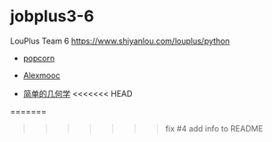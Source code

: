 # jobplus3-6
LouPlus Team 6 https://www.shiyanlou.com/louplus/python

* [popcorn](https://github.com/clikks)

* [Alexmooc](https://github.com/clikks)

* [简单的几何学](https://github.com/lvix)
<<<<<<< HEAD

=======
>>>>>>> fix #4 add info to README

